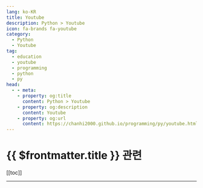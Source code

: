 ```yaml
---
lang: ko-KR
title: Youtube
description: Python > Youtube
icon: fa-brands fa-youtube
category:
  - Python
  - Youtube
tag: 
  - education
  - youtube
  - programming
  - python
  - py
head:
  - - meta:
    - property: og:title
      content: Python > Youtube
    - property: og:description
      content: Youtube
    - property: og:url
      content: https://chanhi2000.github.io/programming/py/youtube.html
---
```


# {{ $frontmatter.title }} 관련

[[toc]]

---

<MyYouTubeItems jsonName="yu-NeuralNine" /><!-- NeuralNine -->
<MyYouTubeItems jsonName="yu-todaycode" /><!-- 오늘코드todaycode -->
<MyYouTubeItems jsonName="yu-TechWithTim" /><!-- Tech With Tim -->
<MyYouTubeItems jsonName="yu-mCoding" /><!-- mCoding -->
<MyYouTubeItems jsonName="yu-jamesbriggs" /><!-- James Briggs -->
<MyYouTubeItems jsonName="yu-ThePyCoach" /><!-- The PyCoach -->
<MyYouTubeItems jsonName="yu-patloeber" /><!-- Patrick Loeber -->
<MyYouTubeItems jsonName="yu-PyConKRtube" /><!-- PyCon Korea -->
<MyYouTubeItems jsonName="yu-ArjanCodes" /><!-- ArjanCodes -->
<MyYouTubeItems jsonName="yu-PythonSimplified" /><!-- Python Simplified -->
<MyYouTubeItems jsonName="yu-Carberra" /><!-- Carberra -->
<MyYouTubeItems jsonName="yu-NeetCode" /><!-- NeetCode -->
<MyYouTubeItems jsonName="yu-DevWonYoung" /><!-- 데브원영 DVWY -->
<MyYouTubeItems jsonName="yu-murtazasworkshop" /><!-- Murtaza's Workshop - Robotics and AI -->
<MyYouTubeItems jsonName="yu-Indently" /><!-- Indently -->
<MyYouTubeItems jsonName="yu-PyDataTV" /><!-- PyData -->
<MyYouTubeItems jsonName="yu-leftykhim" /><!-- 김왼손의 왼손코딩 -->
<MyYouTubeItems jsonName="yu-b001" /><!-- b001 -->
<MyYouTubeItems jsonName="yu-moondevonyt" /><!-- Moon Dev -->
<MyYouTubeItems jsonName="yu-CodingIsFun" /><!-- Coding Is Fun -->
<MyYouTubeItems jsonName="yu-KeithGalli" /><!-- Keith Galli -->
<MyYouTubeItems jsonName="yu-LukeBarousse" /><!-- Luke Barousse -->
<MyYouTubeItems jsonName="yu-GetPythonCode" /><!-- Get Python Code -->
<MyYouTubeItems jsonName="yu-namespaces" /><!-- 일본 프리랜서 개발자 -->
<MyYouTubeItems jsonName="yu-user-rh1qt9zn7h" /><!-- 윤인성 -->
<MyYouTubeItems jsonName="yu-caveofprogramming" /><!-- Cave of Programming -->
<MyYouTubeItems jsonName="yu-csezsw" /><!-- ezsw -->
<MyYouTubeItems jsonName="yu-comdalin" /><!-- 컴달인 - 컴퓨터 달인 -->
<MyYouTubeItems jsonName="yu-coddevx4014" /><!-- CodDevX -->
<MyYouTubeItems jsonName="yu-teddynote" /><!-- 테디노트 TeddyNote -->
<MyYouTubeItems jsonName="yu-Akbun" /><!-- 악분 일상 -->
<MyYouTubeItems jsonName="yu-user-zm1tj9mq1f" /><!-- 크래프트맨 멘탈리티 -->
<MyYouTubeItems jsonName="yu-mathbyteacademy" /><!-- MathByte Academy -->
<MyYouTubeItems jsonName="yu-GrandmaCan" /><!-- GrandmaCan -我阿嬤都會 -->
<MyYouTubeItems jsonName="yu-MITCBMM" /><!-- MITCBMM -->
<MyYouTubeItems jsonName="yu-CodingVillain" /><!-- 코딩빌런 -->
<MyYouTubeItems jsonName="yu-MakeDataUseful" /><!-- Make Data Useful -->
<MyYouTubeItems jsonName="yu-lachone_" /><!-- Luke Hardy -->
<MyYouTubeItems jsonName="yu-TurbineThree" /><!-- TurbineThree -->
<MyYouTubeItems jsonName="yu-basensei8699" /><!-- BA Sensei -->
<MyYouTubeItems jsonName="yu-RaihansCodeShow" /><!-- Raihan'sCodeShow -->
<MyYouTubeItems jsonName="yu-ImcommIT" /><!-- 임커밋 -->
<MyYouTubeItems jsonName="yu-realpython" /><!-- Real Python -->
<MyYouTubeItems jsonName="yu-elliotarledge" /><!-- Elliotcodes -->
<MyYouTubeItems jsonName="yu-pseudocode.2573" /><!-- Pseudocode. -->
<MyYouTubeItems jsonName="yu-pyconza" /><!-- PyCon South Africa -->
<MyYouTubeItems jsonName="yu-zlliu246" /><!-- Python With Liu -->
<MyYouTubeItems jsonName="yu-ComputerSciencecompsci112358" /><!-- Computer Science -->
<MyYouTubeItems jsonName="yu-boanproject" /><!-- 보안프로젝트[boanproject] -->
<MyYouTubeItems jsonName="yu-pixegami" /><!-- pixegami -->
<MyYouTubeItems jsonName="yu-Socratica" /><!-- Socratica -->
<MyYouTubeItems jsonName="yu-doumcode" /><!-- 도움코드 쉬운예 DoumCode 데이터홍교수 -->
<MyYouTubeItems jsonName="yu-_wy_choi" /><!-- 코드남(코드 주는 남자) -->
<MyYouTubeItems jsonName="yu-MargaritKyurkchyan" /><!-- Margarit Kyurkchyan -->
<MyYouTubeItems jsonName="yu-allmdev" /><!-- allmnet의 Python 개발 채널 -->
<MyYouTubeItems jsonName="yu-it-stant" /><!-- itstant -->
<MyYouTubeItems jsonName="yu-Tech2etc" /><!-- Tech2 etc -->
<MyYouTubeItems jsonName="yu-iamrithmic" /><!-- rithmic -->
<MyYouTubeItems jsonName="yu-code_name_sagang" /><!-- 사강코딩 -->
<MyYouTubeItems jsonName="yu-error_by_night_" /><!-- Error By Night -->
<MyYouTubeItems jsonName="yu-_JohnHammond" /><!-- John Hammond -->
<MyYouTubeItems jsonName="yu-orkslayergamedev" /><!-- Ork Slayer Gamedev -->
<MyYouTubeItems jsonName="yu-bugbytes3923" /><!-- BugBytes -->
<MyYouTubeItems jsonName="yu-akashpadhiyar" /><!-- Akash Padhiyar -->
<MyYouTubeItems jsonName="yu-marearts." /><!-- MareArts -->
<MyYouTubeItems jsonName="yu-itrun" /><!-- 형님IT -->
<MyYouTubeItems jsonName="yu-brendancodes" /><!-- BK Binary -->
<MyYouTubeItems jsonName="yu-jejucodingcamp" /><!-- 제주코딩베이스캠프 -->
<MyYouTubeItems jsonName="yu-ClearCode" /><!-- Clear Code -->
<MyYouTubeItems jsonName="yu-KianBrose" /><!-- Kian Brose -->
<MyYouTubeItems jsonName="yu-1mrnewton" /><!-- Mr. Newton -->
<MyYouTubeItems jsonName="yu-codebasics" /><!-- codebasics -->
<MyYouTubeItems jsonName="yu-mrdbourke" /><!-- Daniel Bourke -->
<MyYouTubeItems jsonName="yu-Magicandskill" /><!-- Pythonic Magic and Skill -->
<MyYouTubeItems jsonName="yu-DavesSpace" /><!-- Dave's Space -->
<MyYouTubeItems jsonName="yu-umarjamilai" /><!-- Umar Jamil -->
<MyYouTubeItems jsonName="yu-GregHogg" /><!-- Greg Hogg -->
<MyYouTubeItems jsonName="yu-나는황쌤이다" /><!-- 나는 황쌤이다 -->
<MyYouTubeItems jsonName="yu-kukjinman" /><!-- SW비전공자 국진맨 -->
<MyYouTubeItems jsonName="yu-logandihel" /><!-- Logan Dihel -->
<MyYouTubeItems jsonName="yu-swithgenie" /><!-- 스윗지니 -->
<MyYouTubeItems jsonName="yu-PortfolioCourses" /><!-- Portfolio Courses -->
<MyYouTubeItems jsonName="yu-easyspub" /><!-- 이지스퍼블리싱 출판사 -->
<MyYouTubeItems jsonName="yu-robotichead" /><!-- robotichead -->
<MyYouTubeItems jsonName="yu-kimfl" /><!-- 프로그래머 김플 스튜디오 -->
<MyYouTubeItems jsonName="yu-Khanradcoder" /><!-- Khanrad -->
<MyYouTubeItems jsonName="yu-DataProfessor" /><!-- Data Professor -->
<MyYouTubeItems jsonName="yu-Dataquestio" /><!-- Dataquest -->
<MyYouTubeItems jsonName="yu-MUQ_UNKNOWN" /><!-- MUQ_UNKNOWN -->
<MyYouTubeItems jsonName="yu-codingnoodle" /><!-- 코딩국수 -->
<MyYouTubeItems jsonName="yu-LearnEDU" /><!-- LearnEDU -->
<MyYouTubeItems jsonName="yu-learnpratap" /><!-- Learn with Pratap -->
<MyYouTubeItems jsonName="yu-nangman002" /><!-- 낭만공돌이 - IT와 비즈니스 이야기 -->
<MyYouTubeItems jsonName="yu-weekendcode" /><!-- WeekendCode 주말코딩 -->
<MyYouTubeItems jsonName="yu-TechWithAlexduta" /><!-- Tech with Alex -->
<MyYouTubeItems jsonName="yu-JsKIM_0_0" /><!-- 김종상 -->
<MyYouTubeItems jsonName="yu-JohnWatsonRooney" /><!-- John Watson Rooney -->
<MyYouTubeItems jsonName="yu-KeithGalli" /><!-- Keith Galli -->
<MyYouTubeItems jsonName="yu-micoding" /><!-- 몰입코딩 아카이브 -->
<MyYouTubeItems jsonName="yu-nadocoding" /><!-- 나도코딩 -->
<MyYouTubeItems jsonName="yu-gis" /><!-- Основы программирования для географов -->
<MyYouTubeItems jsonName="yu-hacoding" /><!-- 하코딩 -->
<MyYouTubeItems jsonName="yu-perpear1" /><!-- 코딩형 -->
<MyYouTubeItems jsonName="yu-WasheraAcademy" /><!-- Washera Academy -->
<MyYouTubeItems jsonName="yu-dougmercer" /><!-- Doug Mercer -->
<MyYouTubeItems jsonName="yu-coreyms" /><!-- Corey Schafer -->
<MyYouTubeItems jsonName="yu-DeveloperVoices" /><!-- Developer Voices -->
<MyYouTubeItems jsonName="yu-MakeDataUseful" /><!-- Make Data Useful -->
<MyYouTubeItems jsonName="yu-ProgrammingKnowledge" /><!-- ProgrammingKnowledge -->
<MyYouTubeItems jsonName="yu-backendbanterfm" /><!-- Backend Banter -->
<MyYouTubeItems jsonName="yu-yunjadong" /><!-- 윤자동 -->
<MyYouTubeItems jsonName="yu-hnasr" /><!-- Hussein Nasser -->
<MyYouTubeItems jsonName="yu-InfoWorld" /><!-- InfoWorld -->
<MyYouTubeItems jsonName="yu-NeetCodeIO" /><!-- NeetCodeIO -->
<MyYouTubeItems jsonName="yu-parttimelarry" /><!-- Part Time Larry -->
<MyYouTubeItems jsonName="yu-davidbombal" /><!-- David Bombal -->
<MyYouTubeItems jsonName="yu-SatyaAchmad" /><!-- Satya Achmad -->
<MyYouTubeItems jsonName="yu-BryanLunduke" /><!-- Bryan Lunduke -->
<MyYouTubeItems jsonName="yu-mr_mux408" /><!-- Alex Mux -->
<MyYouTubeItems jsonName="yu-TiffInTech" /><!-- Tiff In Tech -->
<MyYouTubeItems jsonName="yu-ZAcharyIndy" /><!-- ZAchary Indy -->
<MyYouTubeItems jsonName="yu-DilipItAcademy" /><!-- Dilip IT Academy -->
<MyYouTubeItems jsonName="yu-Pybites" /><!-- Pybites -->
<MyYouTubeItems jsonName="yu-asarandi" /><!-- Alexandr Sarandi -->

<TagLinks />